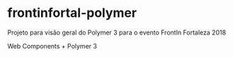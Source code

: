 # frontinfortal-polymer

Projeto para visão geral do Polymer 3 para o evento FrontIn Fortaleza 2018

Web Components + Polymer 3
